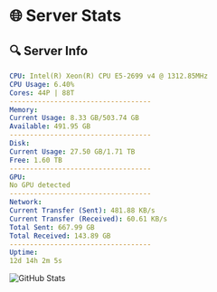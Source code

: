 # 🌐 Server Stats
## 🔍 Server Info
```yaml
CPU: Intel(R) Xeon(R) CPU E5-2699 v4 @ 1312.85MHz
CPU Usage: 6.40%
Cores: 44P | 88T
-----------------------------------
Memory:
Current Usage: 8.33 GB/503.74 GB
Available: 491.95 GB
-----------------------------------
Disk:
Current Usage: 27.50 GB/1.71 TB
Free: 1.60 TB
-----------------------------------
GPU:
No GPU detected
-----------------------------------
Network:
Current Transfer (Sent): 481.88 KB/s
Current Transfer (Received): 60.61 KB/s
Total Sent: 667.99 GB
Total Received: 143.89 GB
-----------------------------------
Uptime:
12d 14h 2m 5s
```
![GitHub Stats](https://img.shields.io/badge/Updated-2025-05-02_07:10:53-blue)